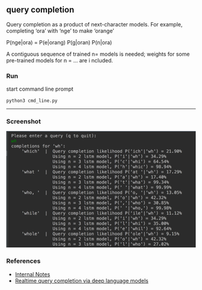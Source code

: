 query completion
---
Query completion as a product of next-character models. For example, completing ‘ora’ with ‘nge’ to make ‘orange’

P(nge|ora) = P(e|orang) P(g|oran) P(n|ora)

A contiguous sequence of trained n= models is needed; weights for some pre-trained models for n = ... are i ncluded.


### Run

start command line prompt

``` 
python3 cmd_line.py
```
----

### Screenshot

![query completion](./resources/cmdline.png)


### References
* [Internal Notes](https://www.redwrasse.io/supplementals/querycompletion)
* [Realtime query completion via deep language models](https://sigir-ecom.github.io/ecom18Papers/paper24.pdf)
